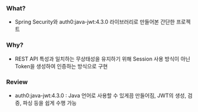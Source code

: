 ### What?
- Spring Security와 auth0:java-jwt:4.3.0 라이브러리로 만들어본 간단한 프로젝트
  
### Why?
- REST API 특성과 일치하는 무상태성을 유지하기 위해 Session 사용 방식이 아닌 Token을 생성하여 인증하는 방식으로 구현

### Review
- auth0:java-jwt:4.3.0 : Java 언어로 사용할 수 있게끔 만들어짐, JWT의 생성, 검증, 파싱 등을 쉽게 수행 가능
